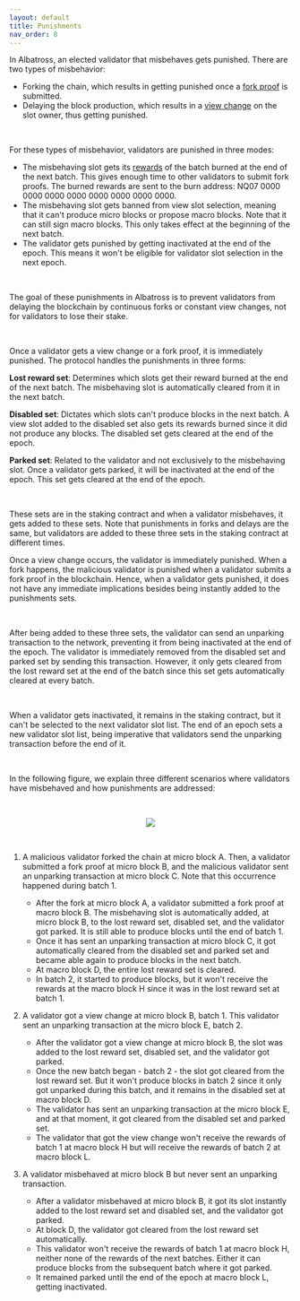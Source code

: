 ```yaml
---
layout: default
title: Punishments
nav_order: 8
---
```


In Albatross, an elected validator that misbehaves gets punished. There are two types of misbehavior:

- Forking the chain, which results in getting punished once a [fork proof](/albatross-doc/docs/fork-proofs) is submitted.
- Delaying the block production, which results in a [view change](/albatross-doc/docs/view-change) on the slot owner, thus getting punished.

<br/>

For these types of misbehavior, validators are punished in three modes:

- The misbehaving slot gets its [rewards](/albatross-doc/docs/rewards) of the batch burned at the end of the next batch. This gives enough time to other validators to submit fork proofs. The burned rewards are sent to the burn address: NQ07 0000 0000 0000 0000 0000 0000 0000 0000.
- The misbehaving slot gets banned from view slot selection, meaning that it can't produce micro blocks or propose macro blocks. Note that it can still sign macro blocks. This only takes effect at the beginning of the next batch.
- The validator gets punished by getting inactivated at the end of the epoch. This means it won't be eligible for validator slot selection in the next epoch.

<br/>

The goal of these punishments in Albatross is to prevent validators from delaying the blockchain by continuous forks or constant view changes, not for validators to lose their stake.

<br/>

Once a validator gets a view change or a fork proof, it is immediately punished. The protocol handles the punishments in three forms:

**Lost reward set**: Determines which slots get their reward burned at the end of the next batch. The misbehaving slot is automatically cleared from it in the next batch.

**Disabled set**: Dictates which slots can't produce blocks in the next batch. A view slot added to the disabled set also gets its rewards burned since it did not produce any blocks. The disabled set gets cleared at the end of the epoch.

**Parked set**: Related to the validator and not exclusively to the misbehaving slot. Once a validator gets parked, it will be inactivated at the end of the epoch. This set gets cleared at the end of the epoch.

<br/>

These sets are in the staking contract and when a validator misbehaves, it gets added to these sets. Note that punishments in forks and delays are the same, but validators are added to these three sets in the staking contract at different times.

Once a view change occurs, the validator is immediately punished. When a fork happens, the malicious validator is punished when a validator submits a fork proof in the blockchain. Hence, when a validator gets punished, it does not have any immediate implications besides being instantly added to the punishments sets.

<br/>

After being added to these three sets, the validator can send an unparking transaction to the network, preventing it from being inactivated at the end of the epoch. The validator is immediately removed from the disabled set and parked set by sending this transaction. However, it only gets cleared from the lost reward set at the end of the batch since this set gets automatically cleared at every batch.

<br/>

When a validator gets inactivated, it remains in the staking contract, but it can't be selected to the next validator slot list. The end of an epoch sets a new validator slot list, being imperative that validators send the unparking transaction before the end of it.

<br/>

In the following figure, we explain three different scenarios where validators have misbehaved and how punishments are addressed:

<br/>

<p align="center">
  <img src="https://i.postimg.cc/4NNLPRzP/punishments-drawio.png"/>
</p>

<br/>

1. A malicious validator forked the chain at micro block A. Then, a validator submitted a fork proof at micro block B, and the malicious validator sent an unparking transaction at micro block C. Note that this occurrence happened during batch 1.

   - After the fork at micro block A, a validator submitted a fork proof at macro block B. The misbehaving slot is automatically added, at micro block B, to the lost reward set, disabled set, and the validator got parked. It is still able to produce blocks until the end of batch 1.
   - Once it has sent an unparking transaction at micro block C, it got automatically cleared from the disabled set and parked set and became able again to produce blocks in the next batch.
   - At macro block D, the entire lost reward set is cleared.
   - In batch 2, it started to produce blocks, but it won't receive the rewards at the macro block H since it was in the lost reward set at batch 1.


2. A validator got a view change at micro block B, batch 1. This validator sent an unparking transaction at the micro block E, batch 2.

   - After the validator got a view change at micro block B, the slot was added to the lost reward set, disabled set, and the validator got parked.
   - Once the new batch began - batch 2 - the slot got cleared from the lost reward set. But it won't produce blocks in batch 2 since it only got unparked during this batch, and it remains in the disabled set at macro block D.
   - The validator has sent an unparking transaction at the micro block E, and at that moment, it got cleared from the disabled set and parked set.
   - The validator that got the view change won't receive the rewards of batch 1 at macro block H but will receive the rewards of batch 2 at macro block L.
   
3. A validator misbehaved at micro block B but never sent an unparking transaction.

   - After a validator misbehaved at micro block B, it got its slot instantly added to the lost reward set and disabled set, and the validator got parked.
   - At block D, the validator got cleared from the lost reward set automatically.
   - This validator won't receive the rewards of batch 1 at macro block H, neither none of the rewards of the next batches. Either it can produce blocks from the subsequent batch where it got parked.
   - It remained parked until the end of the epoch at macro block L, getting inactivated.